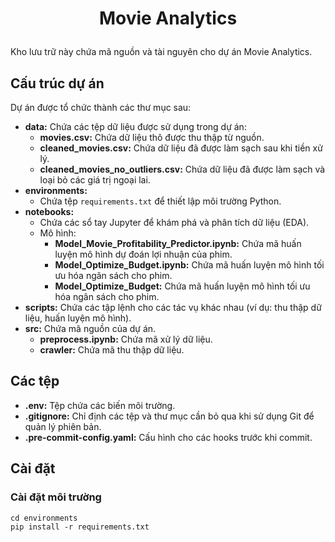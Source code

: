 <h1>
  <p align="center">
    Movie Analytics

  </p>
</h1>

Kho lưu trữ này chứa mã nguồn và tài nguyên cho dự án Movie Analytics.

## Cấu trúc dự án

Dự án được tổ chức thành các thư mục sau:

- **data:** Chứa các tệp dữ liệu được sử dụng trong dự án:
  - **movies.csv:** Chứa dữ liệu thô được thu thập từ nguồn.
  - **cleaned_movies.csv:** Chứa dữ liệu đã được làm sạch sau khi tiền xử lý.
  - **cleaned_movies_no_outliers.csv:** Chứa dữ liệu đã được làm sạch và loại bỏ các giá trị ngoại lai.
- **environments:** 
  - Chứa tệp `requirements.txt` để thiết lập môi trường Python.
- **notebooks:** 
  - Chứa các sổ tay Jupyter để khám phá và phân tích dữ liệu (EDA).
  - Mô hình:
    - **Model_Movie_Profitability_Predictor.ipynb:** Chứa mã huấn luyện mô hình dự đoán lợi nhuận của phim.
    - **Model_Optimize_Budget.ipynb:** Chứa mã huấn luyện mô hình tối ưu hóa ngân sách cho phim.
    - **Model_Optimize_Budget:** Chứa mã huấn luyện mô hình tối ưu hóa ngân sách cho phim.
- **scripts:** Chứa các tập lệnh cho các tác vụ khác nhau (ví dụ: thu thập dữ liệu, huấn luyện mô hình).
- **src:** Chứa mã nguồn của dự án.
  - **preprocess.ipynb:** Chứa mã xử lý dữ liệu.
  - **crawler:** Chứa mã thu thập dữ liệu.

## Các tệp

- **.env:** Tệp chứa các biến môi trường.
- **.gitignore:** Chỉ định các tệp và thư mục cần bỏ qua khi sử dụng Git để quản lý phiên bản.
- **.pre-commit-config.yaml:** Cấu hình cho các hooks trước khi commit.

## Cài đặt

### Cài đặt môi trường 
```
cd environments
pip install -r requirements.txt
```